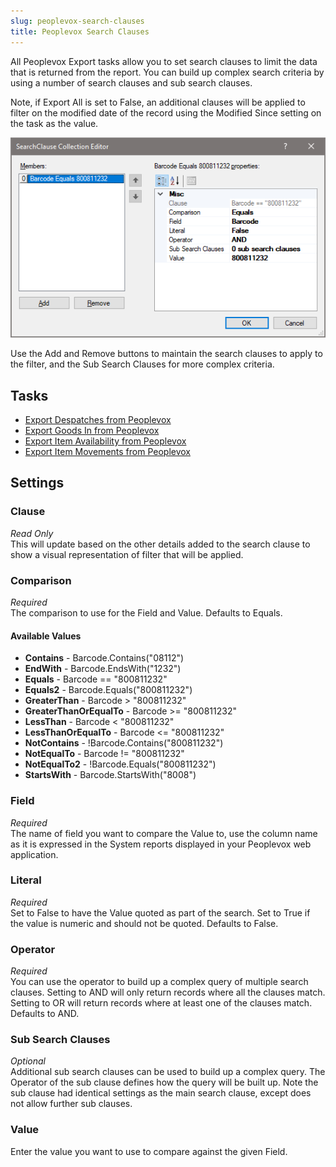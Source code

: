 ```yaml
---
slug: peoplevox-search-clauses
title: Peoplevox Search Clauses
---
```


All Peoplevox Export tasks allow you to set search clauses to limit the data that is returned from the report.  You can build up complex search criteria by using a number of search clauses and sub search clauses.  

Note, if Export All is set to False, an additional clauses will be applied to filter on the modified date of the record using the Modified Since setting on the task as the value.

![Peoplevox Search Clauses](/assets/images/peoplevox/peoplevox-search-clauses.png)

Use the Add and Remove buttons to maintain the search clauses to apply to the filter, and the Sub  Search Clauses for more complex criteria.

## Tasks

- [Export Despatches from Peoplevox](export-despatches-from-peoplevox)
- [Export Goods In from Peoplevox](export-goods-in-from-peoplevox)
- [Export Item Availability from Peoplevox](export-item-availability-from-peoplevox) 
- [Export Item Movements from Peoplevox](export-item-movements-from-peoplevox)

## Settings
### Clause
_Read Only_  
This will update based on the other details added to the search clause to show a visual representation of filter that will be applied.  

### Comparison
_Required_  
The comparison to use for the Field and Value.  Defaults to Equals.

#### Available Values
 * **Contains** - Barcode.Contains("08112")
 * **EndWith** - Barcode.EndsWith("1232")
 * **Equals** - Barcode == "800811232"
 * **Equals2** - Barcode.Equals("800811232")
 * **GreaterThan** - Barcode > "800811232"
 * **GreaterThanOrEqualTo** - Barcode >= "800811232"
 * **LessThan** - Barcode < "800811232"
 * **LessThanOrEqualTo** - Barcode <= "800811232"
 * **NotContains** - !Barcode.Contains("800811232")
 * **NotEqualTo** - Barcode != "800811232"
 * **NotEqualTo2** - !Barcode.Equals("800811232")
 * **StartsWith** - Barcode.StartsWith("8008")

### Field
_Required_  
The name of field you want to compare the Value to, use the column name as it is expressed in the System reports displayed in your Peoplevox web application.

### Literal
_Required_  
Set to False to have the Value quoted as part of the search.  Set to True if the value is numeric and should not be quoted.  Defaults to False.

### Operator
_Required_  
You can use the operator to build up a complex query of multiple search clauses.  Setting to AND will only return records where all the clauses match.  Setting to OR will return records where at least one of the clauses match.  Defaults to AND.

### Sub Search Clauses
_Optional_  
Additional sub search clauses can be used to build up a complex query.  The Operator of the sub clause defines how the query will be built up.  Note the sub clause had identical settings as the main search clause, except does not allow further sub clauses.

### Value
Enter the value you want to use to compare against the given Field.